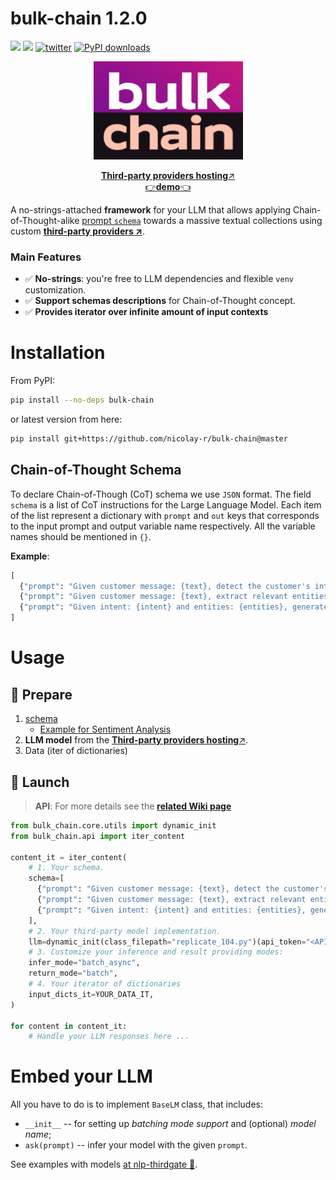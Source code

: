 # bulk-chain 1.2.0
![](https://img.shields.io/badge/Python-3.9-brightgreen.svg)
[![](https://colab.research.google.com/assets/colab-badge.svg)](https://colab.research.google.com/github/nicolay-r/bulk-chain/blob/master/bulk_chain_tutorial.ipynb)
[![twitter](https://img.shields.io/twitter/url/https/shields.io.svg?style=social)](https://x.com/nicolayr_/status/1847969224636961033)
[![PyPI downloads](https://img.shields.io/pypi/dm/bulk-chain.svg)](https://pypistats.org/packages/bulk-chain)

<p align="center">
    <img src="logo.png"/>
</p>

<p align="center">
  <a href="https://github.com/nicolay-r/nlp-thirdgate?tab=readme-ov-file#llm"><b>Third-party providers hosting</b>↗️</a>
  <br>
  <a href="https://github.com/nicolay-r/bulk-chain-shell">👉<b>demo</b>👈</a>
</p>

A no-strings-attached **framework**  for your LLM that allows applying Chain-of-Thought-alike [prompt `schema`](#chain-of-thought-schema) towards a massive textual collections using custom **[third-party providers ↗️](https://github.com/nicolay-r/nlp-thirdgate?tab=readme-ov-file#llm)**.

### Main Features
* ✅ **No-strings**: you're free to LLM dependencies and flexible `venv` customization.
* ✅ **Support schemas descriptions** for Chain-of-Thought concept.
* ✅ **Provides iterator over infinite amount of input contexts**

# Installation

From PyPI: 

```bash
pip install --no-deps bulk-chain
```

or latest version from here:

```bash
pip install git+https://github.com/nicolay-r/bulk-chain@master
```

## Chain-of-Thought Schema

To declare Chain-of-Though (CoT) schema we use `JSON` format. 
The field `schema` is a list of CoT instructions for the Large Language Model.
Each item of the list represent a dictionary with `prompt` and `out` keys that corresponds to the input prompt and output variable name respectively.
All the variable names should be mentioned in `{}`.

**Example**:
```python
[
  {"prompt": "Given customer message: {text}, detect the customer's intent?", "out": "intent" },
  {"prompt": "Given customer message: {text}, extract relevant entities?", "out": "entities"},
  {"prompt": "Given intent: {intent} and entities: {entities}, generate a concise response or action recommendation for support agent.", "out": "action"}
]
```

# Usage

## 🤖 Prepare 

1. [schema](#chain-of-thought-schema)
    * [Example for Sentiment Analysis](test/schema/thor_cot_schema.json)
2. **LLM model** from the [<b>Third-party providers hosting</b>↗️](https://github.com/nicolay-r/nlp-thirdgate?tab=readme-ov-file#llm).
3. Data (iter of dictionaries)

## 🚀 Launch

> **API**: For more details see the [**related Wiki page**](https://github.com/nicolay-r/bulk-chain/wiki)

```python
from bulk_chain.core.utils import dynamic_init
from bulk_chain.api import iter_content

content_it = iter_content(
    # 1. Your schema.              
    schema=[
      {"prompt": "Given customer message: {text}, detect the customer's intent?", "out": "intent" },
      {"prompt": "Given customer message: {text}, extract relevant entities?", "out": "entities"},
      {"prompt": "Given intent: {intent} and entities: {entities}, generate a concise response or action recommendation for support agent.", "out": "action"}
    ],
    # 2. Your third-party model implementation.
    llm=dynamic_init(class_filepath="replicate_104.py")(api_token="<API-KEY>"),
    # 3. Customize your inference and result providing modes: 
    infer_mode="batch_async", 
    return_mode="batch",
    # 4. Your iterator of dictionaries
    input_dicts_it=YOUR_DATA_IT,
)
    
for content in content_it:
    # Handle your LLM responses here ...
```


# Embed your LLM

All you have to do is to implement `BaseLM` class, that includes:
* `__init__` -- for setting up *batching mode support* and (optional) *model name*;
* `ask(prompt)` -- infer your model with the given `prompt`.

See examples with models [at nlp-thirdgate 🌌](https://github.com/nicolay-r/nlp-thirdgate?tab=readme-ov-file#llm).
